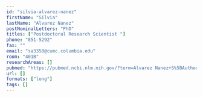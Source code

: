 ```yaml
---
id: "silvia-alvarez-nanez"
firstName: "Silvia"
lastName: "Alvarez Nanez"
postNominalLetters: "PhD"
titles: ["Postdoctoral Research Scientist "]
phone: "851-5292"
fax: ""
email: "sa3358@cumc.columbia.edu"
room: "401B"
researchAreas: []
pubmed: "https://pubmed.ncbi.nlm.nih.gov/?term=Alvarez Nanez+S%5BAuthor%5D"
url: []
formats: ["long"]
tags: []
---
```

